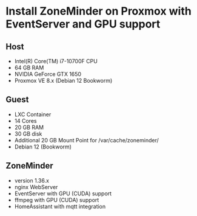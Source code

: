 # Install ZoneMinder on Proxmox with EventServer and GPU support

## Host
* Intel(R) Core(TM) i7-10700F CPU
* 64 GB RAM
* NVIDIA GeForce GTX 1650
* Proxmox VE 8.x (Debian 12 Bookworm)

## Guest
* LXC Container
* 14 Cores
* 20 GB RAM
* 30 GB disk
* Additional 20 GB Mount Point for /var/cache/zoneminder/
* Debian 12 (Bookworm)

## ZoneMinder
* version 1.36.x
* nginx WebServer
* EventServer with GPU (CUDA) support
* ffmpeg with GPU (CUDA) support
* HomeAssistant with mqtt integration
